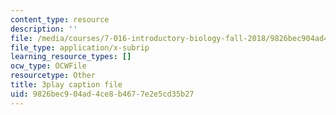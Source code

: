 ```yaml
---
content_type: resource
description: ''
file: /media/courses/7-016-introductory-biology-fall-2018/9826bec904ad4ce8b4677e2e5cd35b27_7gLcuMtM_HY.srt
file_type: application/x-subrip
learning_resource_types: []
ocw_type: OCWFile
resourcetype: Other
title: 3play caption file
uid: 9826bec9-04ad-4ce8-b467-7e2e5cd35b27
---
```

